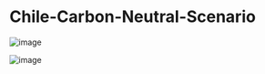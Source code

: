 # Chile-Carbon-Neutral-Scenario
![image](https://user-images.githubusercontent.com/70530149/199133205-8db6e71a-06d0-49d6-81c5-a449158ceaf2.png)

![image](https://user-images.githubusercontent.com/70530149/199133290-9bf485f6-bb54-4da2-a630-ff81b7058f9a.png)
